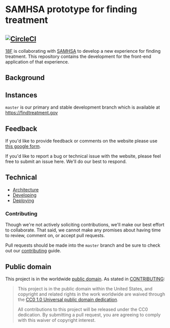 # SAMHSA prototype for finding treatment
[![CircleCI](https://circleci.com/gh/18F/samhsa-prototype/tree/master.svg?style=svg)](https://circleci.com/gh/18F/samhsa-prototype/tree/master)
----
[18F](https://18f.gsa.gov) is collaborating with [SAMHSA](https://www.samhsa.gov) to develop a new experience for finding treatment. This repository contains the development for the front-end application of that experience.

## Background

## Instances
`master` is our primary and stable development branch which is available at https://findtreatment.gov

## Feedback

If you'd like to provide feedback or comments on the website please use [this google form](https://docs.google.com/forms/d/e/1FAIpQLSfJWR3ZmRXfVwlqn5Oq_TSn3jeav9RW6J3K0Dcyk_t_hp7ICw/viewform).

If you'd like to report a bug or technical issue with the website, please feel free to submit an issue here. We'll do our best to respond.

## Technical

* [Architecture](./docs/architecture.md)
* [Developing](./docs/developing.md)
* [Deploying](./docs/deploying.md)

### Contributing

Though we're not actively soliciting contributions, we'll make our best effort to collaborate. That said, we cannot make any promises about having time to review, comment on, or accept pull requests.

Pull requests should be made into the `master` branch and be sure to check out
our [contributing](CONTRIBUTING.md) guide.

## Public domain

This project is in the worldwide [public domain](LICENSE.md). As stated in
[CONTRIBUTING](CONTRIBUTING.md):

> This project is in the public domain within the United States, and copyright
> and related rights in the work worldwide are waived through the
> [CC0 1.0 Universal public domain dedication](https://creativecommons.org/publicdomain/zero/1.0/).
>
> All contributions to this project will be released under the CC0 dedication.
> By submitting a pull request, you are agreeing to comply with this waiver of
> copyright interest.
